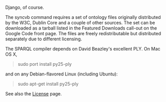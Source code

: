Django, of course.

The syncvb command requires a set of ontology files originally distributed by the W3C, Dublin Core and a couple of other sources. The set can be downloaded as a tarball listed in the Featured Downloads call-out on the Google Code front page. The files are freely redistributable but distributed separately due to different licensing.

The SPARQL compiler depends on David Beazley's excellent PLY. On Mac OS X,

> sudo port install py25-ply

and on any Debian-flavored Linux (including Ubuntu):

> sudo apt-get install py25-ply

See also the [License](License.md) page.